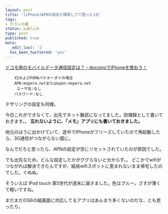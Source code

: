 ```yaml
---
layout: post
title: '[iPhone]APNの設定が揮発してて困った1日'
tags:
- チラシの裏
status: publish
type: post
published: true
meta:
  _edit_last: '1'
  has_been_twittered: 'yes'
---
```

<a href="http://www.sim-free-iphone.com/home/initialize/docomoconnect">ドコモ用のモバイルデータ通信設定は？ - docomoでiPhoneを使おう！</a>

        XIおよびFOMAパケホーダイの場合
        APN:mopera.netまたはopen.mopera.net
         ユーザ名:なし  
        パスワード:なし

テザリングの設定も同様。

今日これができなくて、出先でネット難民になってました。防備録として書いておきます。。
<strong>忘れないように、「メモ」アプリにも書いておきました。</strong>


<!--more-->

地元のほうに出かけていて、途中でiPhoneがフリーズしていたので再起動したら、3G通信がつながらない罠に。

なんでだろと思ったら、APNの設定が空にリセットされていたのが原因でした。

でも出先なため、どんな設定したかがググらないと分からず。。
どこかでwifiがつながれば解決できたんですが、結局wifiスポットに恵まれないまま帰宅したのでした。ぐぬぬ。

そういえば iPod touch 第5世代が週末に届きました。色はブルー。さすが薄くて軽いですね。

まだまだiOS6の縦画面に対応してるアプリはあんまり多くないのだな、とも思ったり。
